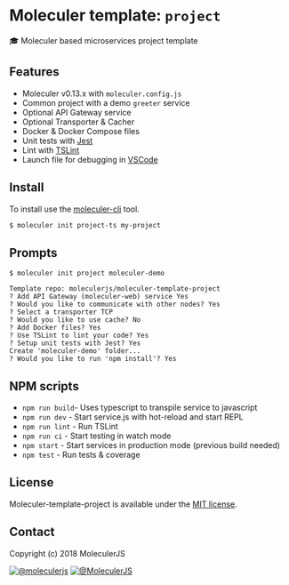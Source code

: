# Moleculer template: `project`

:mortar_board: Moleculer based microservices project template

## Features

- Moleculer v0.13.x with `moleculer.config.js`
- Common project with a demo `greeter` service
- Optional API Gateway service
- Optional Transporter & Cacher
- Docker & Docker Compose files
- Unit tests with [Jest](http://facebook.github.io/jest/)
- Lint with [TSLint](https://palantir.github.io/tslint/)
- Launch file for debugging in [VSCode](https://code.visualstudio.com/)

## Install

To install use the [moleculer-cli](https://github.com/moleculerjs/moleculer-cli) tool.

```bash
$ moleculer init project-ts my-project
```

## Prompts

```
$ moleculer init project moleculer-demo

Template repo: moleculerjs/moleculer-template-project
? Add API Gateway (moleculer-web) service Yes
? Would you like to communicate with other nodes? Yes
? Select a transporter TCP
? Would you like to use cache? No
? Add Docker files? Yes
? Use TSLint to lint your code? Yes
? Setup unit tests with Jest? Yes
Create 'moleculer-demo' folder...
? Would you like to run 'npm install'? Yes
```

## NPM scripts

- `npm run build`- Uses typescript to transpile service to javascript
- `npm run dev` - Start service.js with hot-reload and start REPL
- `npm run lint` - Run TSLint
- `npm run ci` - Start testing in watch mode
- `npm start` - Start services in production mode (previous build needed)
- `npm test` - Run tests & coverage

## License

Moleculer-template-project is available under the [MIT license](https://tldrlegal.com/license/mit-license).

## Contact

Copyright (c) 2018 MoleculerJS

[![@moleculerjs](https://img.shields.io/badge/github-moleculerjs-green.svg)](https://github.com/moleculerjs) [![@MoleculerJS](https://img.shields.io/badge/twitter-MoleculerJS-blue.svg)](https://twitter.com/MoleculerJS)

